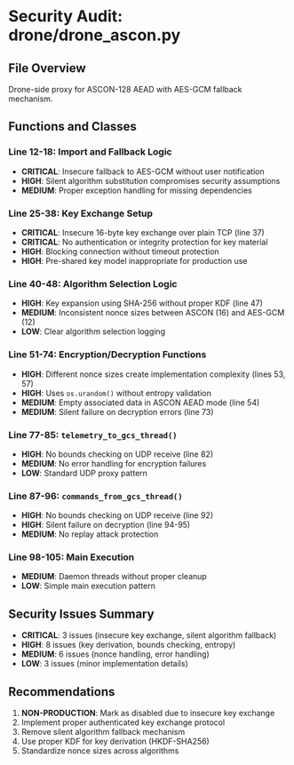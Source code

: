 # Security Audit: drone/drone_ascon.py

## File Overview
Drone-side proxy for ASCON-128 AEAD with AES-GCM fallback mechanism.

## Functions and Classes

### Line 12-18: Import and Fallback Logic
- **CRITICAL**: Insecure fallback to AES-GCM without user notification
- **HIGH**: Silent algorithm substitution compromises security assumptions
- **MEDIUM**: Proper exception handling for missing dependencies

### Line 25-38: Key Exchange Setup
- **CRITICAL**: Insecure 16-byte key exchange over plain TCP (line 37)
- **CRITICAL**: No authentication or integrity protection for key material
- **HIGH**: Blocking connection without timeout protection
- **HIGH**: Pre-shared key model inappropriate for production use

### Line 40-48: Algorithm Selection Logic
- **HIGH**: Key expansion using SHA-256 without proper KDF (line 47)
- **MEDIUM**: Inconsistent nonce sizes between ASCON (16) and AES-GCM (12)
- **LOW**: Clear algorithm selection logging

### Line 51-74: Encryption/Decryption Functions
- **HIGH**: Different nonce sizes create implementation complexity (lines 53, 57)
- **HIGH**: Uses `os.urandom()` without entropy validation
- **MEDIUM**: Empty associated data in ASCON AEAD mode (line 54)
- **MEDIUM**: Silent failure on decryption errors (line 73)

### Line 77-85: `telemetry_to_gcs_thread()`
- **HIGH**: No bounds checking on UDP receive (line 82)
- **MEDIUM**: No error handling for encryption failures
- **LOW**: Standard UDP proxy pattern

### Line 87-96: `commands_from_gcs_thread()`
- **HIGH**: No bounds checking on UDP receive (line 92)
- **HIGH**: Silent failure on decryption (line 94-95)
- **MEDIUM**: No replay attack protection

### Line 98-105: Main Execution
- **MEDIUM**: Daemon threads without proper cleanup
- **LOW**: Simple main execution pattern

## Security Issues Summary
- **CRITICAL**: 3 issues (insecure key exchange, silent algorithm fallback)
- **HIGH**: 8 issues (key derivation, bounds checking, entropy)
- **MEDIUM**: 6 issues (nonce handling, error handling)
- **LOW**: 3 issues (minor implementation details)

## Recommendations
1. **NON-PRODUCTION**: Mark as disabled due to insecure key exchange
2. Implement proper authenticated key exchange protocol
3. Remove silent algorithm fallback mechanism
4. Use proper KDF for key derivation (HKDF-SHA256)
5. Standardize nonce sizes across algorithms
